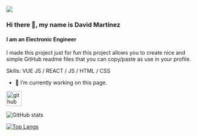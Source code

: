 ![](https://user-images.githubusercontent.com/63115543/93021306-8e105500-f5a7-11ea-9ecd-b793ffbe3ced.png)

### Hi there 👋, my name is David Martínez
#### I am an Electronic Engineer

I made this project just for fun this project allows you to create nice and simple GitHub readme files that you can copy/paste as use in your profile.

Skills: VUE JS / REACT / JS / HTML / CSS

- 🔭 I’m currently working on this page. 


[<img src='https://cdn.jsdelivr.net/npm/simple-icons@3.0.1/icons/github.svg' alt='github' height='40'>](https://github.com/DavidMartinez16)  

![GitHub stats](https://github-readme-stats.vercel.app/api?username=DavidMartinez16&show_icons=true)  

[![Top Langs](https://github-readme-stats.vercel.app/api/top-langs/?username=DavidMartinez16)](https://github.com/anuraghazra/github-readme-stats)
